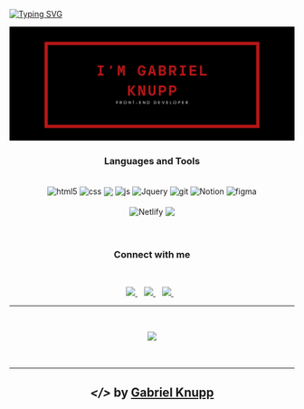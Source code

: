 <a href="https://git.io/typing-svg"><img src="https://readme-typing-svg.demolab.com?font=Ubuntu+mono&weight=700&size=60&pause=1000&color=BA1718&background=000000&center=true&vCenter=true&width=1000&height=51&lines=Hello+There+!+;Welcome+to+my+profile" alt="Typing SVG" /></a>

<img src="1.png" width="1000">
     
<h3 align="center">Languages and Tools</h3>
<br>
<div align="center">
  <img align="center" alt="html5" src="https://img.shields.io/badge/HTML5-E34F26?style=for-the-badge&logo=html5&logoColor=white" />
  <img align="center" alt="css" src="https://img.shields.io/badge/CSS3-1572B6?style=for-the-badge&logo=css3&logoColor=white" />
  <img align="center" src="https://img.shields.io/badge/Bootstrap-563D7C?style=for-the-badge&logo=bootstrap&logoColor=white" />
  <img align="center" alt="js" src="https://img.shields.io/badge/JavaScript-F7DF1E?style=for-the-badge&logo=javascript&logoColor=black" />
     <img align="center" alt="Jquery" src="https://img.shields.io/badge/jQuery-38B2AC?style=for-the-badge&logo=jquery&logoColor=white" />
  <img align="center" alt="git" src="https://img.shields.io/badge/Git-20232A?style=for-the-badge&logo=git&logoColor=white" />
  <img align="center" alt="Notion" src="https://img.shields.io/badge/Notion-000000?style=for-the-badge&logo=notion&logoColor=white" />
  <img align="center" alt="figma" src="https://img.shields.io/badge/Figma-161637?style=for-the-badge&logo=figma&logoColor=white" /><br><br>
     <img align="center" alt="Netlify" src="https://img.shields.io/badge/Netlify-430098?style=for-the-badge&logo=netlify&logoColor=white" />
     <img align="center" src="https://img.shields.io/badge/Visual_Studio_Code-0078D4?style=for-the-badge&logo=visual%20studio%20code&logoColor=white" />
</div><br>
<br>
<h3 align="center">Connect with me</h3>
<br>
<p align='center'>
  
  <a href="https://www.linkedin.com/in/gabriel-knupp/">
    <img src="https://img.shields.io/badge/linkedin-%230077B5.svg?&style=for-the-badge&logo=linkedin&logoColor=white" />
  </a>&nbsp;&nbsp;
  <a href="https://www.instagram.com/gabrielknpp/">
    <img src="https://img.shields.io/badge/instagram-%23E4405F.svg?&style=for-the-badge&logo=instagram&logoColor=white" />
  </a>&nbsp;&nbsp;
   <a href="https://discord.gg/hCTcY5es"> 
    <img src="https://img.shields.io/badge/Discord-5865F2?style=for-the-badge&logo=discord&logoColor=white" />
  </a>&nbsp;&nbsp;  
 
  
</p>
<hr>
<br>
<p align="center"> <img src="https://github-readme-stats.vercel.app/api?username=gknpp23&show_icons=true&bg_color=000000&theme=shadow_red&locale=en">


<br><hr>
<h2 align="center"> <em>&lt;/&gt;</em>  by <a href=https://github.com/gknpp23" target="_blank">Gabriel Knupp</a> </h2>
